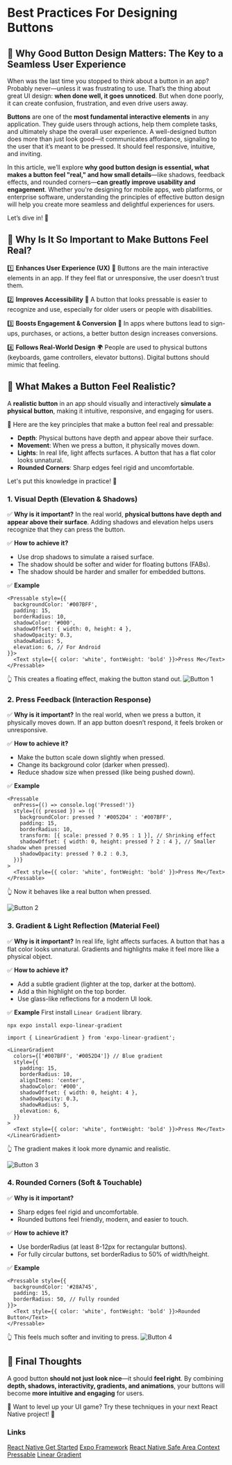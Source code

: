 # Best Practices For Designing Buttons

## 🎨 Why Good Button Design Matters: The Key to a Seamless User Experience

When was the last time you stopped to think about a button in an app? Probably never—unless it was frustrating to use. That’s the thing about great UI design: **when done well, it goes unnoticed**. But when done poorly, it can create confusion, frustration, and even drive users away.

**Buttons** are one of the **most fundamental interactive elements** in any application. They guide users through actions, help them complete tasks, and ultimately shape the overall user experience. A well-designed button does more than just look good—it communicates affordance, signaling to the user that it’s meant to be pressed. It should feel responsive, intuitive, and inviting.

In this article, we’ll explore **why good button design is essential, what makes a button feel "real," and how small details**—like shadows, feedback effects, and rounded corners—**can greatly improve usability and engagement**. Whether you're designing for mobile apps, web platforms, or enterprise software, understanding the principles of effective button design will help you create more seamless and delightful experiences for users.

Let’s dive in! 🚀

## 🎯 Why Is It So Important to Make Buttons Feel Real?

1️⃣ **Enhances User Experience (UX)**
🚀 Buttons are the main interactive elements in an app. If they feel flat or unresponsive, the user doesn’t trust them.

2️⃣ **Improves Accessibility**
🦾 A button that looks pressable is easier to recognize and use, especially for older users or people with disabilities.

3️⃣ **Boosts Engagement & Conversion**
📲 In apps where buttons lead to sign-ups, purchases, or actions, a better button design increases conversions.

4️⃣ **Follows Real-World Design**
🌍 People are used to physical buttons (keyboards, game controllers, elevator buttons). Digital buttons should mimic that feeling.

## 🎨 What Makes a Button Feel Realistic?
A **realistic button** in an app should visually and interactively **simulate a physical button**, making it intuitive, responsive, and engaging for users.

🔑 Here are the key principles that make a button feel real and pressable:
- **Depth**: Physical buttons have depth and appear above their surface.
- **Movement**: When we press a button, it physically moves down. 
- **Lights**: In real life, light affects surfaces. A button that has a flat color looks unnatural.
- **Rounded Corners**: Sharp edges feel rigid and uncomfortable. 

Let's put this knowledge in practice! 🚀

### 1. Visual Depth (Elevation & Shadows)
✅ **Why is it important?**
In the real world, **physical buttons have depth and appear above their surface**. Adding shadows and elevation helps users recognize that they can press the button.

✅ **How to achieve it?**
- Use drop shadows to simulate a raised surface.
- The shadow should be softer and wider for floating buttons (FABs).
- The shadow should be harder and smaller for embedded buttons.

✅ **Example**

```tsx
<Pressable style={{
  backgroundColor: '#007BFF',
  padding: 15,
  borderRadius: 10,
  shadowColor: '#000',
  shadowOffset: { width: 0, height: 4 },
  shadowOpacity: 0.3,
  shadowRadius: 5,
  elevation: 6, // For Android
}}>
  <Text style={{ color: 'white', fontWeight: 'bold' }}>Press Me</Text>
</Pressable>
```
👆 This creates a floating effect, making the button stand out.
![Button 1](/assets/markdown/button1.png)

### 2. Press Feedback (Interaction Response)
✅ **Why is it important?**
In the real world, when we press a button, it physically moves down. If an app button doesn’t respond, it feels broken or unresponsive.

✅ **How to achieve it?**
- Make the button scale down slightly when pressed.
- Change its background color (darker when pressed).
- Reduce shadow size when pressed (like being pushed down).

✅ **Example**
```tsx
<Pressable 
  onPress={() => console.log('Pressed!')}
  style={({ pressed }) => ({
    backgroundColor: pressed ? '#0052D4' : '#007BFF',
    padding: 15,
    borderRadius: 10,
    transform: [{ scale: pressed ? 0.95 : 1 }], // Shrinking effect
    shadowOffset: { width: 0, height: pressed ? 2 : 4 }, // Smaller shadow when pressed
    shadowOpacity: pressed ? 0.2 : 0.3,
  })}
>
  <Text style={{ color: 'white', fontWeight: 'bold' }}>Press Me</Text>
</Pressable>
```
👆 Now it behaves like a real button when pressed.

![Button 2](/assets/markdown/button2.gif)

### 3. Gradient & Light Reflection (Material Feel)
✅ **Why is it important?**
In real life, light affects surfaces. A button that has a flat color looks unnatural. Gradients and highlights make it feel more like a physical object.

✅ **How to achieve it?**
- Add a subtle gradient (lighter at the top, darker at the bottom).
- Add a thin highlight on the top border.
- Use glass-like reflections for a modern UI look.

✅ **Example**
First install `Linear Gradient` library.
```
npx expo install expo-linear-gradient
```
```tsx
import { LinearGradient } from 'expo-linear-gradient';

<LinearGradient
  colors={['#007BFF', '#0052D4']} // Blue gradient
  style={{
    padding: 15,
    borderRadius: 10,
    alignItems: 'center',
    shadowColor: '#000',
    shadowOffset: { width: 0, height: 4 },
    shadowOpacity: 0.3,
    shadowRadius: 5,
    elevation: 6,
  }}
>
  <Text style={{ color: 'white', fontWeight: 'bold' }}>Press Me</Text>
</LinearGradient>
```
👆 The gradient makes it look more dynamic and realistic.

![Button 3](/assets/markdown/button3.gif)

### 4. Rounded Corners (Soft & Touchable)
✅ **Why is it important?**
- Sharp edges feel rigid and uncomfortable.
- Rounded buttons feel friendly, modern, and easier to touch.

✅ **How to achieve it?**
- Use borderRadius (at least 8-12px for rectangular buttons).
- For fully circular buttons, set borderRadius to 50% of width/height.

✅ **Example**

```tsx
<Pressable style={{
  backgroundColor: '#28A745',
  padding: 15,
  borderRadius: 50, // Fully rounded
}}>
  <Text style={{ color: 'white', fontWeight: 'bold' }}>Rounded Button</Text>
</Pressable>
```
👆 This feels much softer and inviting to press.
![Button 4](/assets/markdown/button4.gif)

## 🎨 Final Thoughts

A good button **should not just look nice**—it should **feel right**. By combining **depth, shadows, interactivity, gradients, and animations**, your buttons will become **more intuitive and engaging** for users.

🚀 Want to level up your UI game? Try these techniques in your next React Native project! 🚀

### Links
[React Native Get Started](https://reactnative.dev/docs/environment-setup)
[Expo Framework](https://docs.expo.dev/more/create-expo/#--template)
[React Native Safe Area Context](https://docs.expo.dev/versions/latest/sdk/safe-area-context/)
[Pressable](https://reactnative.dev/docs/pressable)
[Linear Gradient](https://docs.expo.dev/versions/latest/sdk/linear-gradient/)